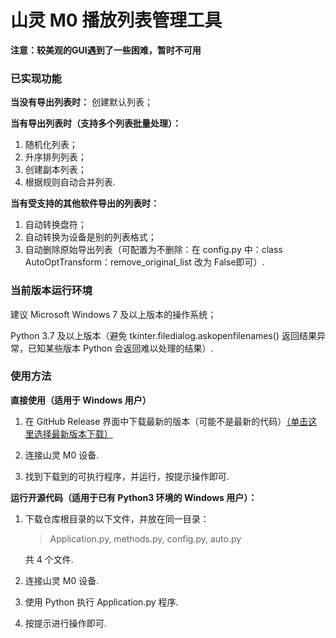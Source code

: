# 山灵 M0 播放列表管理工具

**注意：较美观的GUI遇到了一些困难，暂时不可用**

### 已实现功能
**当没有导出列表时：** 创建默认列表；

**当有导出列表时（支持多个列表批量处理）：**
1. 随机化列表；
2. 升序排列列表；
3. 创建副本列表；
4. 根据规则自动合并列表.

**当有受支持的其他软件导出的列表时：**
1. 自动转换盘符；
2. 自动转换为设备是别的列表格式；
3. 自动删除原始导出列表（可配置为不删除：在 config.py 中：class AutoOptTransform：remove_original_list 改为 False即可）.

### 当前版本运行环境
建议 Microsoft Windows 7 及以上版本的操作系统；

Python 3.7 及以上版本（避免 tkinter.filedialog.askopenfilenames() 返回结果异常，已知某些版本 Python 会返回难以处理的结果）. 

### 使用方法
**直接使用（适用于 Windows 用户）**
1. 在 GitHub Release 界面中下载最新的版本（可能不是最新的代码）[（单击这里选择最新版本下载）](https://github.com/ClokMuch/M0_Playlist_Mgr/releases)

2. 连接山灵 M0 设备.

3. 找到下载到的可执行程序，并运行，按提示操作即可.

**运行开源代码（适用于已有 Python3 环境的 Windows 用户）：**
1. 下载仓库根目录的以下文件，并放在同一目录：
   
   > Application.py, methods.py, config.py, auto.py
   
   共 4 个文件.

2. 连接山灵 M0 设备.

3. 使用 Python 执行 Application.py 程序.

4. 按提示进行操作即可.
